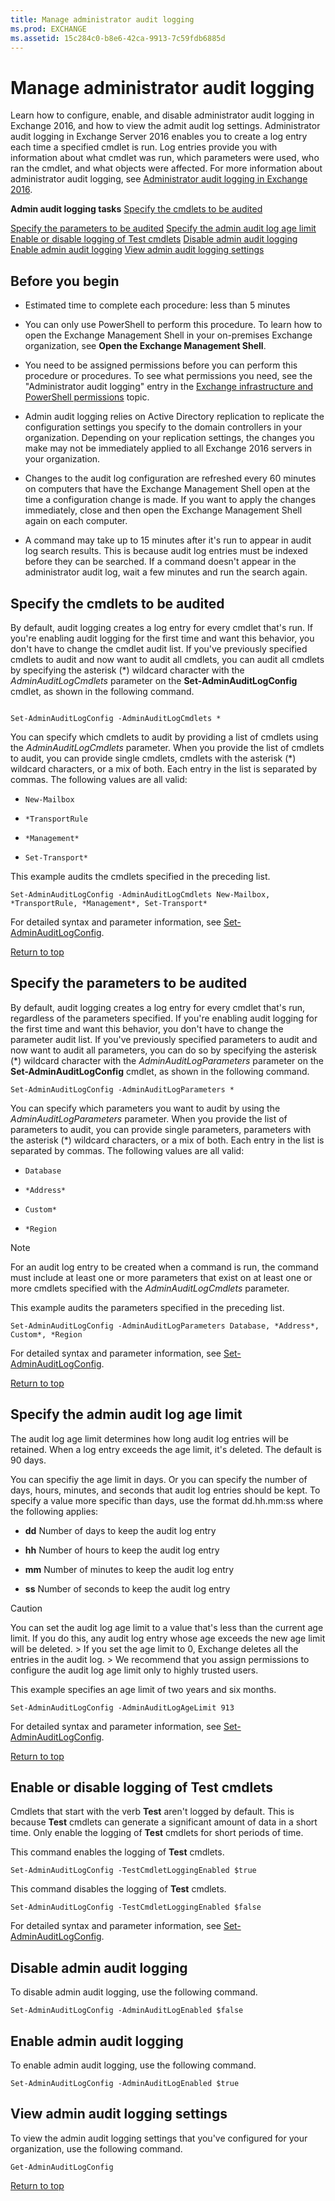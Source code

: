```yaml
---
title: Manage administrator audit logging
ms.prod: EXCHANGE
ms.assetid: 15c284c0-b8e6-42ca-9913-7c59fdb6885d
---
```



# Manage administrator audit logging
Learn how to configure, enable, and disable administrator audit logging in Exchange 2016, and how to view the admit audit log settings.
Administrator audit logging in Exchange Server 2016 enables you to create a log entry each time a specified cmdlet is run. Log entries provide you with information about what cmdlet was run, which parameters were used, who ran the cmdlet, and what objects were affected. For more information about administrator audit logging, see  [Administrator audit logging in Exchange 2016](administrator-audit-logging-in-exchange-2016.md).
  
    
    

 **Admin audit logging tasks**
 [Specify the cmdlets to be audited](manage-administrator-audit-logging.md#cmdlets)
  
    
    

 [Specify the parameters to be audited](manage-administrator-audit-logging.md#parameters) [Specify the admin audit log age limit](manage-administrator-audit-logging.md#agelimit) [Enable or disable logging of Test cmdlets](manage-administrator-audit-logging.md#testcmdlets) [Disable admin audit logging](manage-administrator-audit-logging.md#disable) [Enable admin audit logging](manage-administrator-audit-logging.md#enable) [View admin audit logging settings](manage-administrator-audit-logging.md#viewauditlog)
## Before you begin


- Estimated time to complete each procedure: less than 5 minutes
    
  
- You can only use PowerShell to perform this procedure. To learn how to open the Exchange Management Shell in your on-premises Exchange organization, see **Open the Exchange Management Shell**.
    
  
- You need to be assigned permissions before you can perform this procedure or procedures. To see what permissions you need, see the "Administrator audit logging" entry in the  [Exchange infrastructure and PowerShell permissions](exchange-infrastructure-and-powershell-permissions.md) topic.
    
  
- Admin audit logging relies on Active Directory replication to replicate the configuration settings you specify to the domain controllers in your organization. Depending on your replication settings, the changes you make may not be immediately applied to all Exchange 2016 servers in your organization.
    
  
- Changes to the audit log configuration are refreshed every 60 minutes on computers that have the Exchange Management Shell open at the time a configuration change is made. If you want to apply the changes immediately, close and then open the Exchange Management Shell again on each computer.
    
  
- A command may take up to 15 minutes after it's run to appear in audit log search results. This is because audit log entries must be indexed before they can be searched. If a command doesn't appear in the administrator audit log, wait a few minutes and run the search again.
    
  

## Specify the cmdlets to be audited
<a name="cmdlets"> </a>

By default, audit logging creates a log entry for every cmdlet that's run. If you're enabling audit logging for the first time and want this behavior, you don't have to change the cmdlet audit list. If you've previously specified cmdlets to audit and now want to audit all cmdlets, you can audit all cmdlets by specifying the asterisk (*) wildcard character with the  _AdminAuditLogCmdlets_ parameter on the **Set-AdminAuditLogConfig** cmdlet, as shown in the following command.
  
    
    

```

Set-AdminAuditLogConfig -AdminAuditLogCmdlets *
```

You can specify which cmdlets to audit by providing a list of cmdlets using the  _AdminAuditLogCmdlets_ parameter. When you provide the list of cmdlets to audit, you can provide single cmdlets, cmdlets with the asterisk (*) wildcard characters, or a mix of both. Each entry in the list is separated by commas. The following values are all valid:
  
    
    

-  `New-Mailbox`
    
  
-  `*TransportRule`
    
  
-  `*Management*`
    
  
-  `Set-Transport*`
    
  
This example audits the cmdlets specified in the preceding list.
  
    
    



```
Set-AdminAuditLogConfig -AdminAuditLogCmdlets New-Mailbox, *TransportRule, *Management*, Set-Transport*
```

For detailed syntax and parameter information, see  [Set-AdminAuditLogConfig](http://technet.microsoft.com/library/9d77294d-a501-4af6-8c3b-753235c741a7.aspx).
  
    
    
 [Return to top](manage-administrator-audit-logging.md#top)
  
    
    

## Specify the parameters to be audited
<a name="parameters"> </a>

By default, audit logging creates a log entry for every cmdlet that's run, regardless of the parameters specified. If you're enabling audit logging for the first time and want this behavior, you don't have to change the parameter audit list. If you've previously specified parameters to audit and now want to audit all parameters, you can do so by specifying the asterisk (*) wildcard character with the  _AdminAuditLogParameters_ parameter on the **Set-AdminAuditLogConfig** cmdlet, as shown in the following command.
  
    
    

```
Set-AdminAuditLogConfig -AdminAuditLogParameters *
```

You can specify which parameters you want to audit by using the  _AdminAuditLogParameters_ parameter. When you provide the list of parameters to audit, you can provide single parameters, parameters with the asterisk (*) wildcard characters, or a mix of both. Each entry in the list is separated by commas. The following values are all valid:
  
    
    

-  `Database`
    
  
-  `*Address*`
    
  
-  `Custom*`
    
  
-  `*Region`
    
  

> [!NOTE]
> For an audit log entry to be created when a command is run, the command must include at least one or more parameters that exist on at least one or more cmdlets specified with the  _AdminAuditLogCmdlets_ parameter.
  
    
    

This example audits the parameters specified in the preceding list.
  
    
    



```
Set-AdminAuditLogConfig -AdminAuditLogParameters Database, *Address*, Custom*, *Region
```

For detailed syntax and parameter information, see  [Set-AdminAuditLogConfig](http://technet.microsoft.com/library/9d77294d-a501-4af6-8c3b-753235c741a7.aspx).
  
    
    
 [Return to top](manage-administrator-audit-logging.md#top)
  
    
    

## Specify the admin audit log age limit
<a name="agelimit"> </a>

The audit log age limit determines how long audit log entries will be retained. When a log entry exceeds the age limit, it's deleted. The default is 90 days.
  
    
    
You can specifiy the age limit in days. Or you can specify the number of days, hours, minutes, and seconds that audit log entries should be kept. To specify a value more specific than days, use the format dd.hh.mm:ss where the following applies:
  
    
    

- **dd** Number of days to keep the audit log entry
    
  
- **hh** Number of hours to keep the audit log entry
    
  
- **mm** Number of minutes to keep the audit log entry
    
  
- **ss** Number of seconds to keep the audit log entry
    
  

> [!CAUTION]
> You can set the audit log age limit to a value that's less than the current age limit. If you do this, any audit log entry whose age exceeds the new age limit will be deleted. > If you set the age limit to 0, Exchange deletes all the entries in the audit log. > We recommend that you assign permissions to configure the audit log age limit only to highly trusted users. 
  
    
    

This example specifies an age limit of two years and six months.
  
    
    



```
Set-AdminAuditLogConfig -AdminAuditLogAgeLimit 913
```

For detailed syntax and parameter information, see  [Set-AdminAuditLogConfig](http://technet.microsoft.com/library/9d77294d-a501-4af6-8c3b-753235c741a7.aspx).
  
    
    
 [Return to top](manage-administrator-audit-logging.md#top)
  
    
    

## Enable or disable logging of Test cmdlets
<a name="testcmdlets"> </a>

Cmdlets that start with the verb **Test** aren't logged by default. This is because **Test** cmdlets can generate a significant amount of data in a short time. Only enable the logging of **Test** cmdlets for short periods of time.
  
    
    
This command enables the logging of **Test** cmdlets.
  
    
    



```
Set-AdminAuditLogConfig -TestCmdletLoggingEnabled $true
```

This command disables the logging of **Test** cmdlets.
  
    
    



```
Set-AdminAuditLogConfig -TestCmdletLoggingEnabled $false
```

For detailed syntax and parameter information, see  [Set-AdminAuditLogConfig](http://technet.microsoft.com/library/9d77294d-a501-4af6-8c3b-753235c741a7.aspx).
  
    
    

## Disable admin audit logging
<a name="disable"> </a>

To disable admin audit logging, use the following command.
  
    
    

```
Set-AdminAuditLogConfig -AdminAuditLogEnabled $false
```


## Enable admin audit logging
<a name="enable"> </a>

To enable admin audit logging, use the following command.
  
    
    

```
Set-AdminAuditLogConfig -AdminAuditLogEnabled $true
```


## View admin audit logging settings
<a name="viewauditlog"> </a>

To view the admin audit logging settings that you've configured for your organization, use the following command.
  
    
    

```
Get-AdminAuditLogConfig
```

 [Return to top](manage-administrator-audit-logging.md#top)
  
    
    

